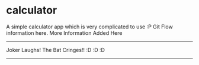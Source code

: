 # calculator
A simple calculator app which is very complicated to use :P
Git Flow information here.
More Information Added Here
***********************************
Joker Laughs! The Bat Cringes!! :D :D :D
***********************************